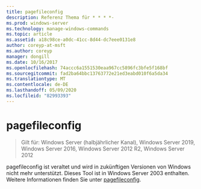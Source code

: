 ```yaml
---
title: pagefileconfig
description: Referenz Thema für * * * *-
ms.prod: windows-server
ms.technology: manage-windows-commands
ms.topic: article
ms.assetid: a18c98ce-a0dc-41cc-8d44-dc7eee0131e8
author: coreyp-at-msft
ms.author: coreyp
manager: dongill
ms.date: 10/16/2017
ms.openlocfilehash: 74accc6a1551530eaa967cc5896fc3bfe5f168bf
ms.sourcegitcommit: fad2ba64bbc13763772e21ed3eabd010f6a5da34
ms.translationtype: MT
ms.contentlocale: de-DE
ms.lasthandoff: 05/09/2020
ms.locfileid: "82993393"
---
```

# <a name="pagefileconfig"></a>pagefileconfig

> Gilt für: Windows Server (halbjährlicher Kanal), Windows Server 2019, Windows Server 2016, Windows Server 2012 R2, Windows Server 2012

pagefileconfig ist veraltet und wird in zukünftigen Versionen von Windows nicht mehr unterstützt.
Dieses Tool ist in Windows Server 2003 enthalten. Weitere Informationen finden Sie unter [pagefileconfig](https://technet.microsoft.com/library/cc772827.aspx).
